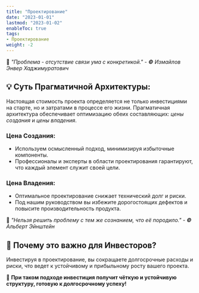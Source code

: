 ```yaml
---
title: "Проектирование"
date: "2023-01-01"
lastmod: "2023-01-02"
enableToc: true
tags:
- Проектирование
weight: -2
---
```

💭 _"Проблема - отсутствие связи ума с конкретикой."_ - _**©** Измайлов Энвер Хаджимуратович_

## 💡 **Суть Прагматичной Архитектуры:**  
Настоящая стоимость проекта определяется не только инвестициями на старте, но и затратами в процессе его жизни. Прагматичная архитектура обеспечивает оптимизацию обеих составляющих: _цены создания_ и _цены владения_.

### **Цена Создания:**
- Используем осмысленный подход, минимизируя избыточные компоненты.
- Профессионалы и эксперты в области проектирования гарантируют, что каждый элемент служит своей цели.

### **Цена Владения:**   
- Оптимальное проектирование снижает технический долг и риски.
- Под нашим руководством вы избежите дорогостоящих дефектов и повысите производительность продукта.

 💭 _"Нельзя решить проблему с тем же сознанием, что её породило."_ - _**©** Альберт Эйнштейн_

## 🎯 **Почему это важно для Инвесторов?**  
Инвестируя в проектирование, вы сокращаете долгосрочные расходы и риски, что ведет к устойчивому и прибыльному росту вашего проекта.

🌟  **При таком подходе инвестиция получит чёткую и устойчивую структуру, готовую к долгосрочному успеху!** 